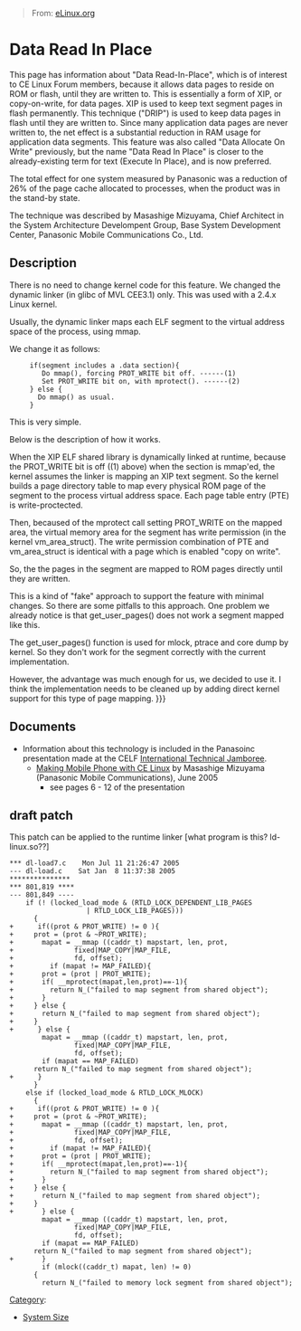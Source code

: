 > From: [eLinux.org](http://eLinux.org/Data_Read_In_Place "http://eLinux.org/Data_Read_In_Place")


# Data Read In Place



This page has information about "Data Read-In-Place", which is of
interest to CE Linux Forum members, because it allows data pages to
reside on ROM or flash, until they are written to. This is essentially a
form of XIP, or copy-on-write, for data pages. XIP is used to keep text
segment pages in flash permanently. This technique ("DRIP") is used to
keep data pages in flash until they are written to. Since many
application data pages are never written to, the net effect is a
substantial reduction in RAM usage for application data segments. This
feature was also called "Data Allocate On Write" previously, but the
name "Data Read In Place" is closer to the already-existing term for
text (Execute In Place), and is now preferred.

The total effect for one system measured by Panasonic was a reduction of
26% of the page cache allocated to processes, when the product was in
the stand-by state.

The technique was described by Masashige Mizuyama, Chief Architect in
the System Architecture Develompent Group, Base System Development
Center, Panasonic Mobile Communications Co., Ltd.

## Description

There is no need to change kernel code for this feature. We changed the
dynamic linker (in glibc of MVL CEE3.1) only. This was used with a 2.4.x
Linux kernel.

Usually, the dynamic linker maps each ELF segment to the virtual address
space of the process, using mmap.

We change it as follows:



         if(segment includes a .data section){
            Do mmap(), forcing PROT_WRITE bit off. ------(1)
            Set PROT_WRITE bit on, with mprotect(). ------(2)
         } else {
           Do mmap() as usual.
         }


 This is very simple.

Below is the description of how it works.

When the XIP ELF shared library is dynamically linked at runtime,
because the PROT\_WRITE bit is off ((1) above) when the section is
mmap'ed, the kernel assumes the linker is mapping an XIP text segment.
So the kernel builds a page directory table to map every physical ROM
page of the segment to the process virtual address space. Each page
table entry (PTE) is write-proctected.

Then, becaused of the mprotect call setting PROT\_WRITE on the mapped
area, the virtual memory area for the segment has write permission (in
the kernel vm\_area\_struct). The write permission combination of PTE
and vm\_area\_struct is identical with a page which is enabled "copy on
write".

So, the the pages in the segment are mapped to ROM pages directly until
they are written.

This is a kind of "fake" approach to support the feature with minimal
changes. So there are some pitfalls to this approach. One problem we
already notice is that get\_user\_pages() does not work a segment mapped
like this.

The get\_user\_pages() function is used for mlock, ptrace and core dump
by kernel. So they don't work for the segment correctly with the current
implementation.

However, the advantage was much enough for us, we decided to use it. I
think the implementation needs to be cleaned up by adding direct kernel
support for this type of page mapping. }}}

## Documents

-   Information about this technology is included in the Panasoinc
    presentation made at the CELF [International Technical
    Jamboree](http://eLinux.org/International_Technical_Jamboree "International Technical Jamboree").
    -   [Making Mobile Phone with CE
        Linux](http://eLinux.org/images/a/a5/CELF_Technical_Jamboree_June13.pdf "CELF Technical Jamboree June13.pdf")
        by Masashige Mizuyama (Panasonic Mobile Communications), June
        2005
        -   see pages 6 - 12 of the presentation

## draft patch

This patch can be applied to the runtime linker [what program is this?
ld-linux.so??]



    *** dl-load7.c    Mon Jul 11 21:26:47 2005
    --- dl-load.c    Sat Jan  8 11:37:38 2005
    ***************
    *** 801,819 ****
    --- 801,849 ----
        if (! (locked_load_mode & (RTLD_LOCK_DEPENDENT_LIB_PAGES
                       | RTLD_LOCK_LIB_PAGES)))
          {
    +      if((prot & PROT_WRITE) != 0 ){
    +     prot = (prot & ~PROT_WRITE);
    +       mapat = __mmap ((caddr_t) mapstart, len, prot,
    +               fixed|MAP_COPY|MAP_FILE,
    +               fd, offset);
    +         if (mapat != MAP_FAILED){
    +       prot = (prot | PROT_WRITE);
    +       if( __mprotect(mapat,len,prot)==-1){
    +         return N_("failed to map segment from shared object");
    +       }
    +     } else {
    +       return N_("failed to map segment from shared object");
    +     }
    +      } else {
            mapat = __mmap ((caddr_t) mapstart, len, prot,
                    fixed|MAP_COPY|MAP_FILE,
                    fd, offset);
            if (mapat == MAP_FAILED)
          return N_("failed to map segment from shared object");
    +      }
          }
        else if (locked_load_mode & RTLD_LOCK_MLOCK)
          {
    +      if((prot & PROT_WRITE) != 0 ){
    +     prot = (prot & ~PROT_WRITE);
    +       mapat = __mmap ((caddr_t) mapstart, len, prot,
    +               fixed|MAP_COPY|MAP_FILE,
    +               fd, offset);
    +         if (mapat != MAP_FAILED){
    +       prot = (prot | PROT_WRITE);
    +       if( __mprotect(mapat,len,prot)==-1){
    +         return N_("failed to map segment from shared object");
    +       }
    +     } else {
    +       return N_("failed to map segment from shared object");
    +     }
    +       } else {
            mapat = __mmap ((caddr_t) mapstart, len, prot,
                    fixed|MAP_COPY|MAP_FILE,
                    fd, offset);
            if (mapat == MAP_FAILED)
          return N_("failed to map segment from shared object");
    +       }
            if (mlock((caddr_t) mapat, len) != 0)
          {
            return N_("failed to memory lock segment from shared object");


[Category](http://eLinux.org/Special:Categories "Special:Categories"):

-   [System Size](http://eLinux.org/Category:System_Size "Category:System Size")

